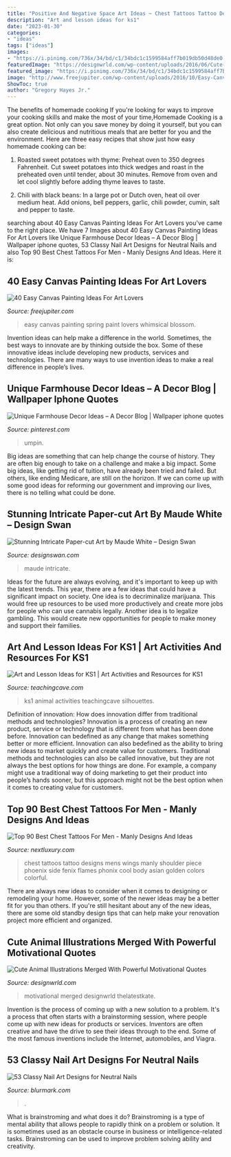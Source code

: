 ```yaml
---
title: "Positive And Negative Space Art Ideas ~ Chest Tattoos Tattoo Designs Mens Wings Manly Shoulder Piece Phoenix Side Fenix Flames Phonix Cool Body Asian Golden Colors Colorful"
description: "Art and lesson ideas for ks1"
date: "2023-01-30"
categories:
- "ideas"
tags: ["ideas"]
images:
- "https://i.pinimg.com/736x/34/bd/c1/34bdc1c1599584aff7b019db50d48de0.jpg"
featuredImage: "https://designwrld.com/wp-content/uploads/2016/06/Cute-Animal-Illustrations-Merged-With-Powerful-Motivational-Quotes-10-600x645.jpg"
featured_image: "https://i.pinimg.com/736x/34/bd/c1/34bdc1c1599584aff7b019db50d48de0.jpg"
image: "http://www.freejupiter.com/wp-content/uploads/2016/10/Easy-Canvas-Painting-Ideas-29.jpg"
ShowToc: true
author: "Gregory Hayes Jr."
---
```



The benefits of homemade cooking
If you're looking for ways to improve your cooking skills and make the most of your time,Homemade Cooking is a great option. Not only can you save money by doing it yourself, but you can also create delicious and nutritious meals that are better for you and the environment. Here are three easy recipes that show just how easy homemade cooking can be: 
1. Roasted sweet potatoes with thyme: Preheat oven to 350 degrees Fahrenheit. Cut sweet potatoes into thick wedges and roast in the preheated oven until tender, about 30 minutes. Remove from oven and let cool slightly before adding thyme leaves to taste. 

2. Chili with black beans: In a large pot or Dutch oven, heat oil over medium heat. Add onions, bell peppers, garlic, chili powder, cumin, salt and pepper to taste.

	

		
searching about 40 Easy Canvas Painting Ideas For Art Lovers you've came to the right place. We have 7 Images about 40 Easy Canvas Painting Ideas For Art Lovers like Unique Farmhouse Decor Ideas – A Decor Blog | Wallpaper iphone quotes, 53 Classy Nail Art Designs for Neutral Nails and also Top 90 Best Chest Tattoos For Men - Manly Designs And Ideas. Here it is:
		
    
## 40 Easy Canvas Painting Ideas For Art Lovers

<img loading=lazy src="http://www.freejupiter.com/wp-content/uploads/2016/10/Easy-Canvas-Painting-Ideas-29.jpg" onerror="this.onerror=null;this.src='https://tse3.mm.bing.net/th?id=OIP.Sj60vRViwPjgZfKYhjlElAHaJV&amp;pid=15.1';" alt="40 Easy Canvas Painting Ideas For Art Lovers">

_Source: freejupiter.com_

>easy canvas painting spring paint lovers whimsical blossom. 

	

Invention ideas can help make a difference in the world. Sometimes, the best ways to innovate are by thinking outside the box. Some of these innovative ideas include developing new products, services and technologies. There are many ways to use invention ideas to make a real difference in people’s lives.

    
## Unique Farmhouse Decor Ideas – A Decor Blog | Wallpaper Iphone Quotes

<img loading=lazy src="https://i.pinimg.com/736x/34/bd/c1/34bdc1c1599584aff7b019db50d48de0.jpg" onerror="this.onerror=null;this.src='https://tse2.mm.bing.net/th?id=OIP.KeJrzxyAN3vMlYWigh-8_gHaNF&amp;pid=15.1';" alt="Unique Farmhouse Decor Ideas – A Decor Blog | Wallpaper iphone quotes">

_Source: pinterest.com_

>umpin. 

	

Big ideas are something that can help change the course of history. They are often big enough to take on a challenge and make a big impact. Some big ideas, like getting rid of tuition, have already been tried and failed. But others, like ending Medicare, are still on the horizon. If we can come up with some good ideas for reforming our government and improving our lives, there is no telling what could be done.

    
## Stunning Intricate Paper-cut Art By Maude White – Design Swan

<img loading=lazy src="https://img.designswan.com/2014/11/paperCut/4.jpg" onerror="this.onerror=null;this.src='https://tse4.mm.bing.net/th?id=OIP._-cN9RwP9dgAUvRXUBsG1gHaJ4&amp;pid=15.1';" alt="Stunning Intricate Paper-cut Art by Maude White – Design Swan">

_Source: designswan.com_

>maude intricate. 

	

Ideas for the future are always evolving, and it's important to keep up with the latest trends. This year, there are a few ideas that could have a significant impact on society. One idea is to decriminalize marijuana. This would free up resources to be used more productively and create more jobs for people who can use cannabis legally. Another idea is to legalize gambling. This would create new opportunities for people to make money and support their families.

    
## Art And Lesson Ideas For KS1 | Art Activities And Resources For KS1

<img loading=lazy src="https://www.teachingcave.com/wp-content/uploads/2013/11/animal-art.jpg" onerror="this.onerror=null;this.src='https://tse1.mm.bing.net/th?id=OIP.JDDepR3Cm70xP143TLl2BwAAAA&amp;pid=15.1';" alt="Art and Lesson Ideas for KS1 | Art Activities and Resources for KS1">

_Source: teachingcave.com_

>ks1 animal activities teachingcave silhouettes. 

	

Definition of innovation: How does innovation differ from traditional methods and technologies?
Innovation is a process of creating an new product, service or technology that is different from what has been done before. Innovation can bedefined as any change that makes something better or more efficient. Innovation can also bedefined as the ability to bring new ideas to market quickly and create value for customers. 
Traditional methods and technologies can also be called innovative, but they are not always the best options for how things are done. For example, a company might use a traditional way of doing marketing to get their product into people’s hands sooner, but this approach might not be the best option when it comes to creating value for customers.

    
## Top 90 Best Chest Tattoos For Men - Manly Designs And Ideas

<img loading=lazy src="http://nextluxury.com/wp-content/uploads/mens-wings-chest-tattoo.jpg" onerror="this.onerror=null;this.src='https://tse2.mm.bing.net/th?id=OIP.HQrZWPok9_qNS4HUVhMCoQHaJ3&amp;pid=15.1';" alt="Top 90 Best Chest Tattoos For Men - Manly Designs And Ideas">

_Source: nextluxury.com_

>chest tattoos tattoo designs mens wings manly shoulder piece phoenix side fenix flames phonix cool body asian golden colors colorful. 

	

There are always new ideas to consider when it comes to designing or remodeling your home. However, some of the newer ideas may be a better fit for you than others. If you're still hesitant about any of the new ideas, there are some old standby design tips that can help make your renovation project more efficient and organized.

    
## Cute Animal Illustrations Merged With Powerful Motivational Quotes

<img loading=lazy src="https://designwrld.com/wp-content/uploads/2016/06/Cute-Animal-Illustrations-Merged-With-Powerful-Motivational-Quotes-10-600x645.jpg" onerror="this.onerror=null;this.src='https://tse2.mm.bing.net/th?id=OIP.aA3rE7ocrt2yAn6JqqdssAHaH9&amp;pid=15.1';" alt="Cute Animal Illustrations Merged With Powerful Motivational Quotes">

_Source: designwrld.com_

>motivational merged designwrld thelatestkate. 

	

Invention is the process of coming up with a new solution to a problem. It's a process that often starts with a brainstorming session, where people come up with new ideas for products or services. Inventors are often creative and have the drive to see their ideas through to the end. Some of the most famous inventions include the Internet, automobiles, and Viagra.

    
## 53 Classy Nail Art Designs For Neutral Nails

<img loading=lazy src="https://www.blurmark.com/wp-content/uploads/2017/04/Chrome-Tiffanie-Nails-1024x1024.jpg" onerror="this.onerror=null;this.src='https://tse4.mm.bing.net/th?id=OIP.05wlsf7xxyNFB69bOh9f6wHaHa&amp;pid=15.1';" alt="53 Classy Nail Art Designs for Neutral Nails">

_Source: blurmark.com_

>. 

	

What is brainstroming and what does it do?
Brainstroming is a type of mental ability that allows people to rapidly think on a problem or solution. It is sometimes used as an obstacle course in business or intelligence-related tasks. Brainstroming can be used to improve problem solving ability and creativity.

